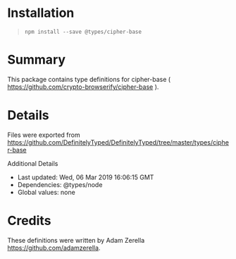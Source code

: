 # Installation
> `npm install --save @types/cipher-base`

# Summary
This package contains type definitions for cipher-base ( https://github.com/crypto-browserify/cipher-base ).

# Details
Files were exported from https://github.com/DefinitelyTyped/DefinitelyTyped/tree/master/types/cipher-base

Additional Details
 * Last updated: Wed, 06 Mar 2019 16:06:15 GMT
 * Dependencies: @types/node
 * Global values: none

# Credits
These definitions were written by  Adam Zerella <https://github.com/adamzerella>.
